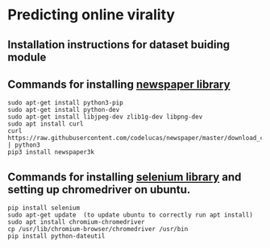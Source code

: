 # Predicting online virality
## Installation instructions for dataset buiding module

## Commands for installing [newspaper library](https://github.com/codelucas/newspaper)  
```
sudo apt-get install python3-pip
sudo apt-get install python-dev
sudo apt-get install libjpeg-dev zlib1g-dev libpng-dev
sudo apt install curl
curl https://raw.githubusercontent.com/codelucas/newspaper/master/download_corpora.py | python3
pip3 install newspaper3k
```

## Commands for installing [selenium library](https://www.selenium.dev/) and setting up chromedriver on ubuntu. 
```
pip install selenium
sudo apt-get update  (to update ubuntu to correctly run apt install)
sudo apt install chromium-chromedriver
cp /usr/lib/chromium-browser/chromedriver /usr/bin
pip install python-dateutil 
```

